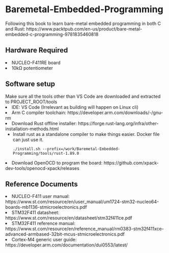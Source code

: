 <h1> Baremetal-Embedded-Programming </h1>
Following this book to learn bare-metal embedded programming in both C and Rust: https://www.packtpub.com/en-us/product/bare-metal-embedded-c-programming-9781835460818 <br>

<h2> Hardware Required </h2>
<li> NUCLEO-F411RE board
<li> 10kΩ potentiometer

<h2> Software setup </h2>
Make sure all the tools other than VS Code are downloaded and extracted to PROJECT_ROOT/tools
<li> IDE: VS Code (Irrelevant as building will happen on Linux cli)
<li> Arm C compiler toolchain: https://developer.arm.com/downloads/-/gnu-rm
<li> Download Rust offline installer: https://forge.rust-lang.org/infra/other-installation-methods.html
<ul>
<li> Install rust as a standalone compiler to make things easier. Docker file can just use it.

```
./install.sh --prefix=/work/Baremetal-Embedded-Programming/tools/rust-1.89.0
```
</ul>
<li> Download OpenOCD to program the board: https://github.com/xpack-dev-tools/openocd-xpack/releases

<h2> Reference Documents </h2>
<li> NUCLEO-F411 user manual: https://www.st.com/resource/en/user_manual/um1724-stm32-nucleo64-boards-mb1136-stmicroelectronics.pdf
<li> STM32F411 datasheet: https://www.st.com/resource/en/datasheet/stm32f411ce.pdf
<li> STM32F411 reference manual: https://www.st.com/resource/en/reference_manual/rm0383-stm32f411xce-advanced-armbased-32bit-mcus-stmicroelectronics.pdf
<li> Cortex-M4 generic user guide: https://developer.arm.com/documentation/dui0553/latest/
